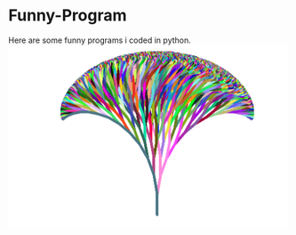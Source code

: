 # Funny-Program
Here are some funny programs i coded in python.
![image](https://github.com/Soyn/Funny-Program/raw/master/screenshots/ColorfulTree.png)
                                              
